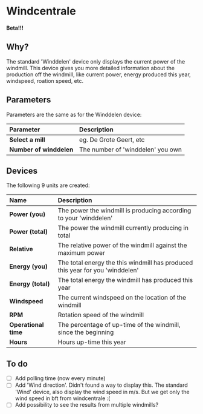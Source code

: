 # Windcentrale
**Beta!!!**
## Why?
The standard 'Winddelen' device only displays the current power of the windmill. This device gives you more detailed information about the production off the windmill, like current power, energy produced this year, windspeed, roation speed, etc. 
## Parameters
Parameters are the same as for the Winddelen device:

| Parameter | Description |
| :--- | :--- |
| **Select a mill** | eg. De Grote Geert, etc |
| **Number of winddelen** | The number of 'winddelen' you own |
## Devices
The following 9 units are created:

| Name | Description |
| :--- | :--- |
| **Power (you)** | The power the windmill is producing according to your 'winddelen' |
| **Power (total)** | The power the windmill currently producing in total |
| **Relative** | The relative power of the windmill against the maximum power |
| **Energy (you)** | The total energy the this windmill has produced this year for you 'winddelen' |
| **Energy (total)** | The total energy the windmill has produced this year |
| **Windspeed** | The current windspeed on the location of the windmill |
| **RPM** | Rotation speed of the windmill |
| **Operational time** | The percentage of up-time of the windmill, since the beginning |
| **Hours** | Hours up-time this year |
## To do
- [ ] Add polling time (now every minute)
- [ ] Add 'Wind direction'. Didn't found a way to display this. The standard 'Wind' device, also display the wind speed in m/s. But we get only the wind speed in bft from windcentrale :(
- [ ] Add possibility to see the results from multiple windmills?
